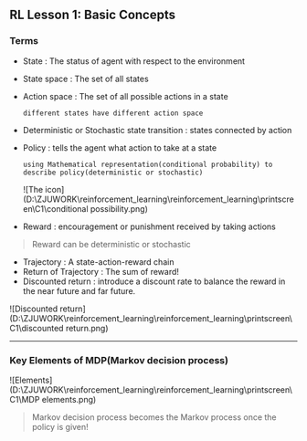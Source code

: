 ## RL Lesson 1: Basic Concepts

### Terms

* State : The status of agent with respect to the environment

* State space : The set of all states

* Action space : The set of all possible actions in a state

  `different states have different action space`

* Deterministic or Stochastic state transition : states connected by action

* Policy : tells the agent what action to take at a state

  `using Mathematical representation(conditional probability) to describe policy(deterministic or stochastic)`

  ![The icon](D:\ZJUWORK\reinforcement_learning\reinforcement_learning\printscreen\C1\conditional possibility.png)

* Reward : encouragement or punishment received by taking actions

> Reward can be deterministic or stochastic

* Trajectory : A state-action-reward chain
* Return of Trajectory :  The sum of reward!
*  Discounted return : introduce a discount rate to balance the reward in the near future and far future.

![Discounted return](D:\ZJUWORK\reinforcement_learning\reinforcement_learning\printscreen\C1\discounted return.png)

___

### Key Elements of MDP(Markov decision process)

![Elements](D:\ZJUWORK\reinforcement_learning\reinforcement_learning\printscreen\C1\MDP elements.png)

> Markov decision process becomes the Markov process once the policy is given!
>





















